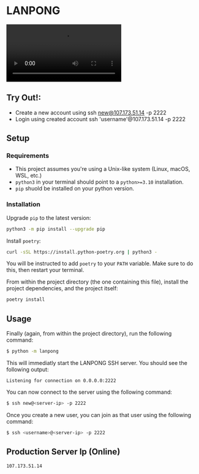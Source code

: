 # LANPONG
![](https://github.com/pedramhaqiqi/LANPONG/blob/main/assets/demo_lanpong.mp4)

## Try Out!:
  - Create a new account using ssh new@107.173.51.14 -p 2222
  - Login using created account ssh 'username'@107.173.51.14 -p 2222

## Setup

### Requirements

- This project assumes you're using a Unix-like system (Linux, macOS, WSL, etc.)
- `python3` in your terminal should point to a `python>=3.10` installation.
- `pip` shuold be installed on your python version.

### Installation

Upgrade `pip` to the latest version:
```bash
python3 -m pip install --upgrade pip
```

Install `poetry`:
```bash
curl -sSL https://install.python-poetry.org | python3 -
```

You will be instructed to add `poetry` to your `PATH` variable.
Make sure to do this, then restart your terminal.

From within the project directory (the one containing this file), install the project dependencies, and the project itself:
```bash
poetry install
```

## Usage

Finally (again, from within the project directory), run the following command:
```bash
$ python -m lanpong
```

This will immediatly start the LANPONG SSH server.
You should see the following output:

```
Listening for connection on 0.0.0.0:2222
```

You can now connect to the server using the following command:
```bash
$ ssh new@<server-ip> -p 2222
```

Once you create a new user, you can join as that user using the following command:
```bash
$ ssh <username>@<server-ip> -p 2222
```

## Production Server Ip (Online)
```bash
107.173.51.14
```

